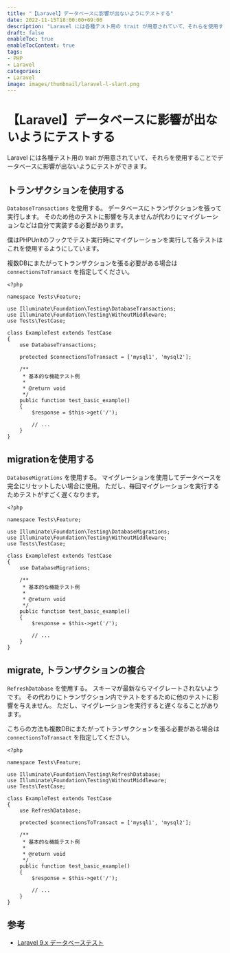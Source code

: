 ```yaml
---
title: "【Laravel】データベースに影響が出ないようにテストする"
date: 2022-11-15T18:00:00+09:00
description: "Laravel には各種テスト用の trait が用意されていて、それらを使用することでデータベースに影響が出ないようにテストができます"
draft: false
enableToc: true
enableTocContent: true
tags: 
- PHP
- Laravel
categories: 
- Laravel
image: images/thumbnail/laravel-l-slant.png
---
```


# 【Laravel】データベースに影響が出ないようにテストする
Laravel には各種テスト用の trait が用意されていて、それらを使用することでデータベースに影響が出ないようにテストができます。


## トランザクションを使用する
`DatabaseTransactions` を使用する。
データベースにトランザクションを張って実行します。
そのため他のテストに影響を与えませんが代わりにマイグレーションなどは自分で実装する必要があります。

僕はPHPUnitのフックでテスト実行時にマイグレーションを実行して各テストはこれを使用するようにしています。

複数DBにまたがってトランザクションを張る必要がある場合は `connectionsToTransact` を指定してください。

```php:tests/feature/ExampleTest.php {linenos=table,hl_lines=[5,11,13]}
<?php

namespace Tests\Feature;

use Illuminate\Foundation\Testing\DatabaseTransactions;
use Illuminate\Foundation\Testing\WithoutMiddleware;
use Tests\TestCase;

class ExampleTest extends TestCase
{
    use DatabaseTransactions;

    protected $connectionsToTransact = ['mysql1', 'mysql2'];

    /**
     * 基本的な機能テスト例
     *
     * @return void
     */
    public function test_basic_example()
    {
        $response = $this->get('/');

        // ...
    }
}
```

## migrationを使用する
`DatabaseMigrations` を使用する。
マイグレーションを使用してデータベースを完全にリセットしたい場合に使用。
ただし、毎回マイグレーションを実行するためテストがすごく遅くなります。

```php:tests/feature/ExampleTest.php {linenos=table,hl_lines=[5,11]}
<?php

namespace Tests\Feature;

use Illuminate\Foundation\Testing\DatabaseMigrations;
use Illuminate\Foundation\Testing\WithoutMiddleware;
use Tests\TestCase;

class ExampleTest extends TestCase
{
    use DatabaseMigrations;

    /**
     * 基本的な機能テスト例
     *
     * @return void
     */
    public function test_basic_example()
    {
        $response = $this->get('/');

        // ...
    }
}
```

## migrate, トランザクションの複合
`RefreshDatabase` を使用する。
スキーマが最新ならマイグレートされないようです。
その代わりにトランザクション内でテストをするために他のテストに影響を与えません。
ただし、マイグレーションを実行すると遅くなることがあります。

こちらの方法も複数DBにまたがってトランザクションを張る必要がある場合は `connectionsToTransact` を指定してください。

```php:tests/feature/ExampleTest.php {linenos=table,hl_lines=[5,11,13]}
<?php

namespace Tests\Feature;

use Illuminate\Foundation\Testing\RefreshDatabase;
use Illuminate\Foundation\Testing\WithoutMiddleware;
use Tests\TestCase;

class ExampleTest extends TestCase
{
    use RefreshDatabase;

    protected $connectionsToTransact = ['mysql1', 'mysql2'];

    /**
     * 基本的な機能テスト例
     *
     * @return void
     */
    public function test_basic_example()
    {
        $response = $this->get('/');

        // ...
    }
}
```

## 参考
* <a href="https://readouble.com/laravel/9.x/ja/database-testing.html">Laravel 9.x データベーステスト</a>
